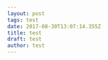 ```yaml
---
layout: post
tags: test
date: 2017-08-30T13:07:14.355Z
title: test
draft: test
author: test
---
```



